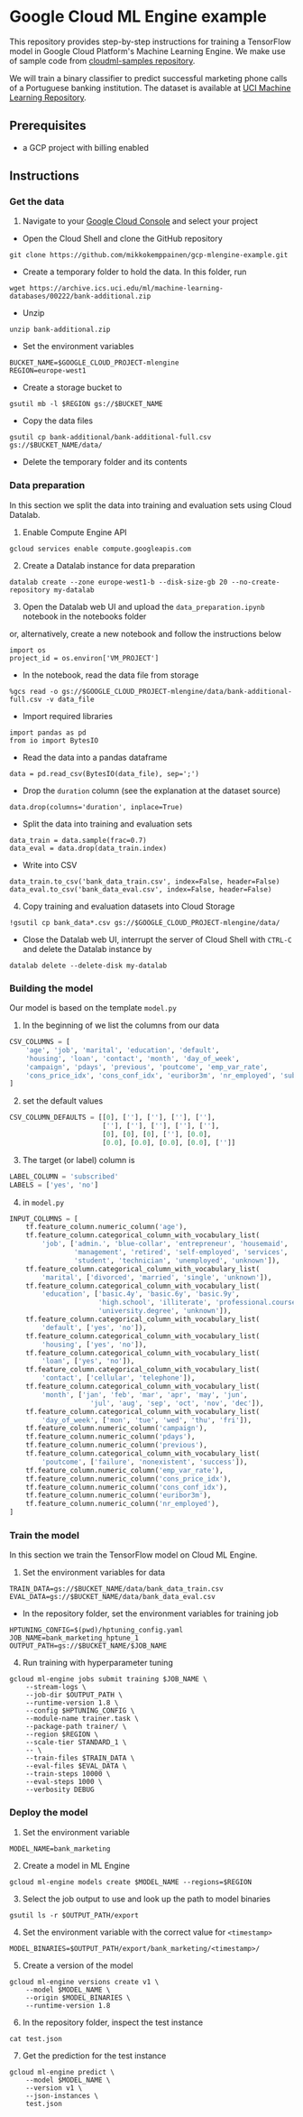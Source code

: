 # Google Cloud ML Engine example

This repository provides step-by-step instructions
for training a
TensorFlow model in Google Cloud Platform's Machine Learning Engine.
We make use of sample code from [cloudml-samples repository](https://github.com/GoogleCloudPlatform/cloudml-samples).

We will train a binary classifier to predict successful marketing
phone calls of a Portuguese banking institution. The dataset is available
at [UCI Machine Learning Repository](https://archive.ics.uci.edu/ml/datasets/bank+marketing).

## Prerequisites

* a GCP project with billing enabled

## Instructions

### Get the data

1. Navigate to your [Google Cloud Console](https://console.cloud.google.com) and select your project

* Open the Cloud Shell and clone the GitHub repository
```
git clone https://github.com/mikkokemppainen/gcp-mlengine-example.git
```

* Create a temporary folder to hold the data. In this folder, run
```
wget https://archive.ics.uci.edu/ml/machine-learning-databases/00222/bank-additional.zip
```

* Unzip
```
unzip bank-additional.zip
```

* Set the environment variables
```
BUCKET_NAME=$GOOGLE_CLOUD_PROJECT-mlengine
REGION=europe-west1
```

* Create a storage bucket to
```
gsutil mb -l $REGION gs://$BUCKET_NAME
```

* Copy the data files
```
gsutil cp bank-additional/bank-additional-full.csv gs://$BUCKET_NAME/data/
```

* Delete the temporary folder and its contents

### Data preparation

In this section we split the data into training and evaluation sets
using Cloud Datalab.

1. Enable Compute Engine API
```
gcloud services enable compute.googleapis.com
```

2. Create a Datalab instance for data preparation
```
datalab create --zone europe-west1-b --disk-size-gb 20 --no-create-repository my-datalab
```

3. Open the Datalab web UI and upload the `data_preparation.ipynb` notebook in the notebooks folder

or, alternatively, create a new notebook and follow the instructions below

```
import os
project_id = os.environ['VM_PROJECT']
```

* In the notebook, read the data file from storage
```
%gcs read -o gs://$GOOGLE_CLOUD_PROJECT-mlengine/data/bank-additional-full.csv -v data_file
```

* Import required libraries
```
import pandas as pd
from io import BytesIO
```

* Read the data into a pandas dataframe
```
data = pd.read_csv(BytesIO(data_file), sep=';')
```

* Drop the `duration` column (see the explanation at the dataset source)
```
data.drop(columns='duration', inplace=True)
```

* Split the data into training and evaluation sets
```
data_train = data.sample(frac=0.7)
data_eval = data.drop(data_train.index)
```

* Write into CSV
```
data_train.to_csv('bank_data_train.csv', index=False, header=False)
data_eval.to_csv('bank_data_eval.csv', index=False, header=False)
```

4. Copy training and evaluation datasets into Cloud Storage
```
!gsutil cp bank_data*.csv gs://$GOOGLE_CLOUD_PROJECT-mlengine/data/
```

* Close the Datalab web UI, interrupt the server of Cloud Shell with `CTRL-C` and delete the Datalab instance by
```
datalab delete --delete-disk my-datalab
```

### Building the model

Our model is based on the template `model.py`

1. In the beginning of  we list the columns from our data
```py
CSV_COLUMNS = [
    'age', 'job', 'marital', 'education', 'default',
    'housing', 'loan', 'contact', 'month', 'day_of_week',
    'campaign', 'pdays', 'previous', 'poutcome', 'emp_var_rate',
    'cons_price_idx', 'cons_conf_idx', 'euribor3m', 'nr_employed', 'subscribed'
]
```

2. set the default values
```py
CSV_COLUMN_DEFAULTS = [[0], [''], [''], [''], [''],
                       [''], [''], [''], [''], [''],
                       [0], [0], [0], [''], [0.0],
                       [0.0], [0.0], [0.0], [0.0], ['']]
```

3. The target (or label) column is
```py
LABEL_COLUMN = 'subscribed'
LABELS = ['yes', 'no']
```

4. in `model.py`
```py
INPUT_COLUMNS = [
    tf.feature_column.numeric_column('age'),
    tf.feature_column.categorical_column_with_vocabulary_list(
        'job', ['admin.', 'blue-collar', 'entrepreneur', 'housemaid',
                'management', 'retired', 'self-employed', 'services',
                'student', 'technician', 'unemployed', 'unknown']),
    tf.feature_column.categorical_column_with_vocabulary_list(
        'marital', ['divorced', 'married', 'single', 'unknown']),
    tf.feature_column.categorical_column_with_vocabulary_list(
        'education', ['basic.4y', 'basic.6y', 'basic.9y',
                      'high.school', 'illiterate', 'professional.course',
                      'university.degree', 'unknown']),
    tf.feature_column.categorical_column_with_vocabulary_list(
        'default', ['yes', 'no']),
    tf.feature_column.categorical_column_with_vocabulary_list(
        'housing', ['yes', 'no']),
    tf.feature_column.categorical_column_with_vocabulary_list(
        'loan', ['yes', 'no']),
    tf.feature_column.categorical_column_with_vocabulary_list(
        'contact', ['cellular', 'telephone']),
    tf.feature_column.categorical_column_with_vocabulary_list(
        'month', ['jan', 'feb', 'mar', 'apr', 'may', 'jun',
                    'jul', 'aug', 'sep', 'oct', 'nov', 'dec']),
    tf.feature_column.categorical_column_with_vocabulary_list(
        'day_of_week', ['mon', 'tue', 'wed', 'thu', 'fri']),
    tf.feature_column.numeric_column('campaign'),
    tf.feature_column.numeric_column('pdays'),
    tf.feature_column.numeric_column('previous'),
    tf.feature_column.categorical_column_with_vocabulary_list(
        'poutcome', ['failure', 'nonexistent', 'success']),
    tf.feature_column.numeric_column('emp_var_rate'),
    tf.feature_column.numeric_column('cons_price_idx'),
    tf.feature_column.numeric_column('cons_conf_idx'),
    tf.feature_column.numeric_column('euribor3m'),
    tf.feature_column.numeric_column('nr_employed'),
]
```


### Train the model

In this section we train the TensorFlow model on Cloud ML Engine.

1. Set the environment variables for data
```
TRAIN_DATA=gs://$BUCKET_NAME/data/bank_data_train.csv
EVAL_DATA=gs://$BUCKET_NAME/data/bank_data_eval.csv
```

* In the repository folder, set the environment variables for training job
```
HPTUNING_CONFIG=$(pwd)/hptuning_config.yaml
JOB_NAME=bank_marketing_hptune_1
OUTPUT_PATH=gs://$BUCKET_NAME/$JOB_NAME
```

4. Run training with hyperparameter tuning
```
gcloud ml-engine jobs submit training $JOB_NAME \
    --stream-logs \
    --job-dir $OUTPUT_PATH \
    --runtime-version 1.8 \
    --config $HPTUNING_CONFIG \
    --module-name trainer.task \
    --package-path trainer/ \
    --region $REGION \
    --scale-tier STANDARD_1 \
    -- \
    --train-files $TRAIN_DATA \
    --eval-files $EVAL_DATA \
    --train-steps 10000 \
    --eval-steps 1000 \
    --verbosity DEBUG
```

### Deploy the model

1. Set the environment variable
```
MODEL_NAME=bank_marketing
```

2. Create a model in ML Engine
```
gcloud ml-engine models create $MODEL_NAME --regions=$REGION
```

3. Select the job output to use and look up the path to model binaries
```
gsutil ls -r $OUTPUT_PATH/export
```

4. Set the environment variable with the correct value for `<timestamp>`
```
MODEL_BINARIES=$OUTPUT_PATH/export/bank_marketing/<timestamp>/
```

5. Create a version of the model
```
gcloud ml-engine versions create v1 \
    --model $MODEL_NAME \
    --origin $MODEL_BINARIES \
    --runtime-version 1.8
```

6.  In the repository folder, inspect the test instance
```
cat test.json
```

7. Get the prediction for the test instance
```
gcloud ml-engine predict \
    --model $MODEL_NAME \
    --version v1 \
    --json-instances \
    test.json
```
